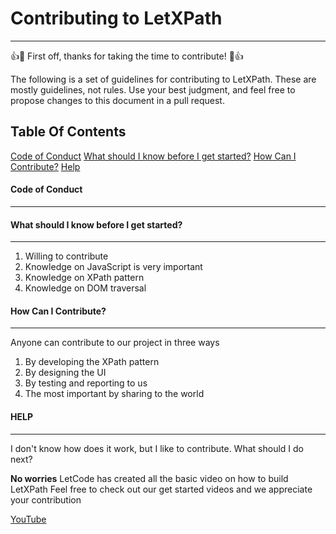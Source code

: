 # Contributing to LetXPath
----------
👍🎉 First off, thanks for taking the time to contribute! 🎉👍

The following is a set of guidelines for contributing to LetXPath. These are mostly guidelines, not rules. Use your best judgment, and feel free to propose changes to this document in a pull request.

Table Of Contents
----------

[Code of Conduct](#Code-of-Conduct)
[What should I know before I get started?](#What-should-I-know-before-I-get-started?)
[How Can I Contribute?](#How-Can-I-Contribute?)
[Help](#ELP)

#### Code of Conduct
----------

#### What should I know before I get started?
----------
1. Willing to contribute
2. Knowledge on JavaScript is very important
3. Knowledge on XPath pattern
4. Knowledge on DOM traversal

#### How Can I Contribute?
----------
Anyone can contribute to our project in three ways
1. By developing the XPath pattern
2. By designing the UI
3. By testing and reporting to us
4. The most important by sharing to the world

#### HELP
----------
I don't know how does it work, but I like to contribute. What should I do next?

**No worries**
LetCode has created all the basic video on how to build LetXPath
Feel free to check out our get started videos and we appreciate your contribution

[YouTube](https://youtube.com/letcode)